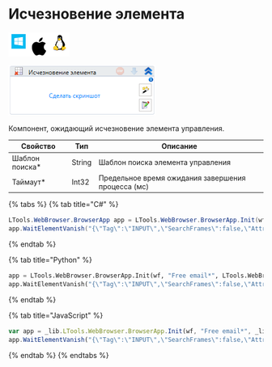 # Исчезновение элемента

![](<../../../.gitbook/assets/image (100) (1) (1) (1) (1) (1) (81).png>)

![](<../../../.gitbook/assets/image (261).png>)

Компонент, ожидающий исчезновение элемента управления.

| Свойство        | Тип    | Описание                                           |
| --------------- | ------ | -------------------------------------------------- |
| Шаблон поиска\* | String | Шаблон поиска элемента управления                  |
| Таймаут\*       | Int32  | Предельное время ожидания завершения процесса (мс) |

{% tabs %}
{% tab title="C#" %}
```csharp
LTools.WebBrowser.BrowserApp app = LTools.WebBrowser.BrowserApp.Init(wf, "Free email*", LTools.WebBrowser.Model.BrowserTypes_Short.IE);
app.WaitElementVanish("{\"Tag\":\"INPUT\",\"SearchFrames\":false,\"Attributes\":[{\"Key\":\"CLASS\",\"Value\":\"textbox js-hide-label\"},{\"Key\":\"ID\",\"Value\":\"header-search-input\"}]}", 10000);
```
{% endtab %}

{% tab title="Python" %}
```python
app = LTools.WebBrowser.BrowserApp.Init(wf, "Free email*", LTools.WebBrowser.Model.BrowserTypes_Short.IE)
app.WaitElementVanish("{\"Tag\":\"INPUT\",\"SearchFrames\":false,\"Attributes\":[{\"Key\":\"CLASS\",\"Value\":\"textbox js-hide-label\"},{\"Key\":\"ID\",\"Value\":\"header-search-input\"}]}", 10000)
```
{% endtab %}

{% tab title="JavaScript" %}
```javascript
var app = _lib.LTools.WebBrowser.BrowserApp.Init(wf, "Free email*", _lib.LTools.WebBrowser.Model.BrowserTypes_Short.IE);
app.WaitElementVanish("{\"Tag\":\"INPUT\",\"SearchFrames\":false,\"Attributes\":[{\"Key\":\"CLASS\",\"Value\":\"textbox js-hide-label\"},{\"Key\":\"ID\",\"Value\":\"header-search-input\"}]}", 10000);
```
{% endtab %}
{% endtabs %}
